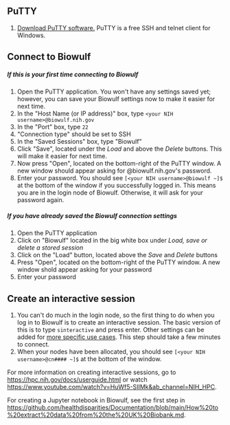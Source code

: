 ## PuTTY

1. [Download PuTTY software.](https://www.putty.org/) PuTTY is a free SSH and telnet client for Windows.  

## Connect to Biowulf

##### If this is your first time connecting to Biowulf
1. Open the PuTTY application. You won't have any settings saved yet; however, you can save your Biowulf settings now to make it easier for next time.  
2. In the "Host Name (or IP address)" box, type ```<your NIH username>@biowulf.nih.gov```  
3. In the "Port" box, type ```22```  
4. "Connection type" should be set to SSH  
5. In the "Saved Sessions" box, type "Biowulf"  
6. Click "Save", located under the *Load* and above the *Delete* buttons. This will make it easier for next time.  
7. Now press "Open", located on the bottom-right of the PuTTY window. A new window should appear asking for <your username>@biowulf.nih.gov's password.  
8. Enter your password. You should see ```[<your NIH username>@biowulf ~]$``` at the bottom of the window if you successfully logged in. This means you are in the login node of Biowulf. Otherwise, it will ask for your password again.  

##### If you have already saved the Biowulf connection settings
1. Open the PuTTY application  
2. Click on "Biowulf" located in the big white box under *Load, save or delete a stored session*  
3. Click on the "Load" button, located above the *Save* and *Delete* buttons  
4. Press "Open", located on the bottom-right of the PuTTY window. A new window shold appear asking for your password  
5. Enter your password  

## Create an interactive session

1. You can't do much in the login node, so the first thing to do when you log in to Biowulf is to create an interactive session. The basic version of this is to type ```sinteractive``` and press enter. Other settings can be added for [more specific use cases](https://hpc.nih.gov/docs/userguide.html). This step should take a few minutes to connect.  
2. When your nodes have been allocated, you should see ```[<your NIH username>@cn#### ~]$``` at the bottom of the window.  

For more information on creating interactive sessions, go to <https://hpc.nih.gov/docs/userguide.html> or watch  <https://www.youtube.com/watch?v=HuWf5-SIIMk&ab_channel=NIH_HPC>.  

For creating a Jupyter notebook in Biowulf, see the first step in <https://github.com/healthdisparities/Documentation/blob/main/How%20to%20extract%20data%20from%20the%20UK%20Biobank.md>.
